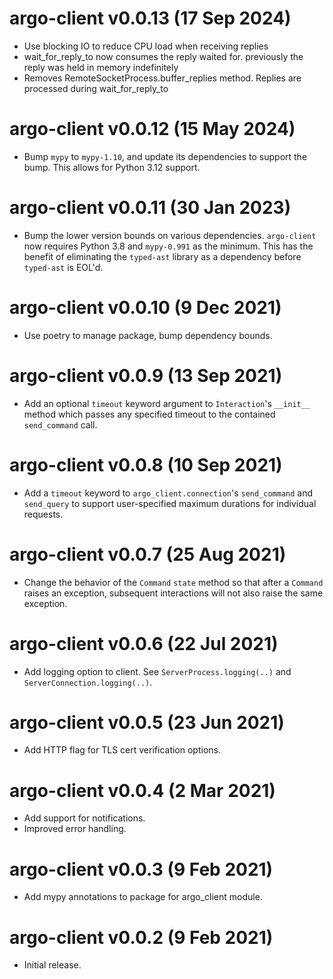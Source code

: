 # argo-client v0.0.13 (17 Sep 2024)
+ Use blocking IO to reduce CPU load when receiving replies
+ wait_for_reply_to now consumes the reply waited for. previously the reply was held in memory indefinitely
+ Removes RemoteSocketProcess.buffer_replies method. Replies are processed during wait_for_reply_to

# argo-client v0.0.12 (15 May 2024)
+ Bump `mypy` to  `mypy-1.10`, and update its dependencies to support the bump. This allows for Python 3.12 support.


# argo-client v0.0.11 (30 Jan 2023)
+ Bump the lower version bounds on various dependencies. `argo-client` now
  requires Python 3.8 and `mypy-0.991` as the minimum. This has the benefit
  of eliminating the `typed-ast` library as a dependency before `typed-ast`
  is EOL'd.

# argo-client v0.0.10 (9 Dec 2021)
+ Use poetry to manage package, bump dependency bounds.

# argo-client v0.0.9 (13 Sep 2021)
+ Add an optional `timeout` keyword argument to `Interaction`'s
  `__init__` method which passes any specified timeout to the
  contained `send_command` call.

# argo-client v0.0.8 (10 Sep 2021)
+ Add a `timeout` keyword to `argo_client.connection`'s
  `send_command` and `send_query` to support user-specified
  maximum durations for individual requests.

# argo-client v0.0.7 (25 Aug 2021)
+ Change the behavior of the `Command` `state` method so that after a `Command`
  raises an exception, subsequent interactions will not also raise the same
  exception.

# argo-client v0.0.6 (22 Jul 2021)
+ Add logging option to client. See `ServerProcess.logging(..)` and
  `ServerConnection.logging(..)`.

# argo-client v0.0.5 (23 Jun 2021)
+ Add HTTP flag for TLS cert verification options.

# argo-client v0.0.4 (2 Mar 2021)
+ Add support for notifications.
+ Improved error handling.

# argo-client v0.0.3 (9 Feb 2021)
+ Add mypy annotations to package for argo_client module.

# argo-client v0.0.2 (9 Feb 2021)
+ Initial release.
